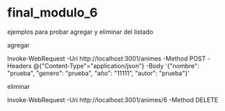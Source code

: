 ﻿# final_modulo_6

ejemplos para probar agregar y eliminar del listado 

agregar 

Invoke-WebRequest -Uri http://localhost:3001/animes -Method POST -Headers @{"Content-Type"="application/json"} -Body '{"nombre": "prueba", "genero": "prueba", "año": "11111", "autor": "prueba"}'

eliminar 

Invoke-WebRequest -Uri http://localhost:3001/animes/6 -Method DELETE


 
